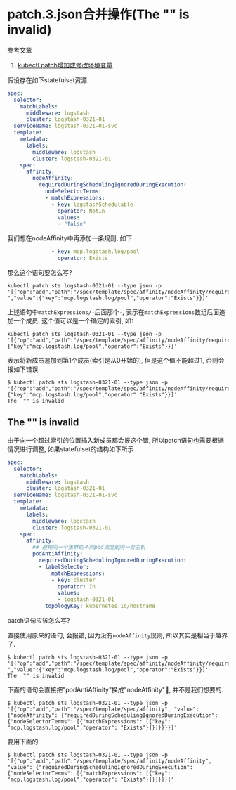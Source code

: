 # patch.3.json合并操作(The  "" is invalid)

参考文章

1. [kubectl patch增加或修改环境变量](https://blog.csdn.net/m0_37549390/article/details/118371216)

假设存在如下statefulset资源.

```yaml
spec:
  selector:
    matchLabels:
      middleware: logstash
      cluster: logstash-0321-01
  serviceName: logstash-0321-01-svc
  template:
    metadata:
      labels:
        middleware: logstash
        cluster: logstash-0321-01
    spec:
      affinity:
        nodeAffinity:
          requiredDuringSchedulingIgnoredDuringExecution:
            nodeSelectorTerms:
            - matchExpressions:
              - key: logstashSchedulable
                operator: NotIn
                values:
                - "false"

```

我们想在nodeAffinity中再添加一条规则, 如下

```yaml
              - key: mcp.logstash.log/pool
                operator: Exists
```

那么这个语句要怎么写?

```
kubectl patch sts logstash-0321-01 --type json -p '[{"op":"add","path":"/spec/template/spec/affinity/nodeAffinity/requiredDuringSchedulingIgnoredDuringExecution/nodeSelectorTerms/0/matchExpressions/-","value":{"key":"mcp.logstash.log/pool","operator":"Exists"}}]'
```

上述语句中`matchExpressions/-`后面那个`-`, 表示在`matchExpressions`数组后面追加一个成员. 这个值可以是一个确定的索引, 如`1`

```
kubectl patch sts logstash-0321-01 --type json -p '[{"op":"add","path":"/spec/template/spec/affinity/nodeAffinity/requiredDuringSchedulingIgnoredDuringExecution/nodeSelectorTerms/0/matchExpressions/1","value":{"key":"mcp.logstash.log/pool","operator":"Exists"}}]'
```

表示将新成员追加到第1个成员(索引是从0开始的), 但是这个值不能超过1, 否则会报如下错误

```log
$ kubectl patch sts logstash-0321-01 --type json -p '[{"op":"add","path":"/spec/template/spec/affinity/nodeAffinity/requiredDuringSchedulingIgnoredDuringExecution/nodeSelectorTerms/0/matchExpressions/2","value":{"key":"mcp.logstash.log/pool","operator":"Exists"}}]'
The  "" is invalid
```

## The "" is invalid

由于向一个超过索引的位置插入新成员都会报这个错, 所以patch语句也需要根据情况进行调整, 如果statefulset的结构如下所示

```yaml
spec:
  selector:
    matchLabels:
      middleware: logstash
      cluster: logstash-0321-01
  serviceName: logstash-0321-01-svc
  template:
    metadata:
      labels:
        middleware: logstash
        cluster: logstash-0321-01
    spec:
      affinity:
        ## 避免同一个集群的不同pod调度到同一台主机
        podAntiAffinity:
          requiredDuringSchedulingIgnoredDuringExecution:
          - labelSelector:
              matchExpressions:
              - key: cluster
                operator: In
                values:
                - logstash-0321-01
            topologyKey: kubernetes.io/hostname
```

patch语句应该怎么写?

直接使用原来的语句, 会报错, 因为没有`nodeAffinity`规则, 所以其实是相当于越界了.

```
$ kubectl patch sts logstash-0321-01 --type json -p '[{"op":"add","path":"/spec/template/spec/affinity/nodeAffinity/requiredDuringSchedulingIgnoredDuringExecution/nodeSelectorTerms/0/matchExpressions/-","value":{"key":"mcp.logstash.log/pool","operator":"Exists"}}]'
The  "" is invalid
```

下面的语句会直接把"podAntiAffinity"换成"nodeAffinity"🤨, 并不是我们想要的.

```log
$ kubectl patch sts logstash-0321-01 --type json -p '[{"op":"add","path":"/spec/template/spec/affinity", "value":{"nodeAffinity": {"requiredDuringSchedulingIgnoredDuringExecution": {"nodeSelectorTerms": [{"matchExpressions": [{"key": "mcp.logstash.log/pool","operator": "Exists"}]}]}}}}]'
```

要用下面的

```log
$ kubectl patch sts logstash-0321-01 --type json -p '[{"op":"add","path":"/spec/template/spec/affinity/nodeAffinity", "value": {"requiredDuringSchedulingIgnoredDuringExecution": {"nodeSelectorTerms": [{"matchExpressions": [{"key": "mcp.logstash.log/pool","operator": "Exists"}]}]}}}]'
```
